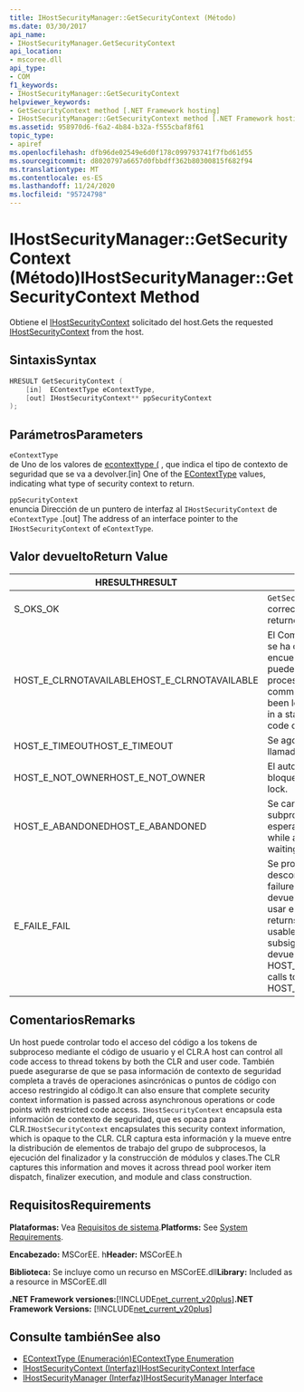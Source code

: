 ```yaml
---
title: IHostSecurityManager::GetSecurityContext (Método)
ms.date: 03/30/2017
api_name:
- IHostSecurityManager.GetSecurityContext
api_location:
- mscoree.dll
api_type:
- COM
f1_keywords:
- IHostSecurityManager::GetSecurityContext
helpviewer_keywords:
- GetSecurityContext method [.NET Framework hosting]
- IHostSecurityManager::GetSecurityContext method [.NET Framework hosting]
ms.assetid: 958970d6-f6a2-4b84-b32a-f555cbaf8f61
topic_type:
- apiref
ms.openlocfilehash: dfb96de02549e6d0f178c099793741f7fbd61d55
ms.sourcegitcommit: d8020797a6657d0fbbdff362b80300815f682f94
ms.translationtype: MT
ms.contentlocale: es-ES
ms.lasthandoff: 11/24/2020
ms.locfileid: "95724798"
---
```

# <a name="ihostsecuritymanagergetsecuritycontext-method"></a><span data-ttu-id="77a71-102">IHostSecurityManager::GetSecurityContext (Método)</span><span class="sxs-lookup"><span data-stu-id="77a71-102">IHostSecurityManager::GetSecurityContext Method</span></span>

<span data-ttu-id="77a71-103">Obtiene el [IHostSecurityContext](ihostsecuritycontext-interface.md) solicitado del host.</span><span class="sxs-lookup"><span data-stu-id="77a71-103">Gets the requested [IHostSecurityContext](ihostsecuritycontext-interface.md) from the host.</span></span>  
  
## <a name="syntax"></a><span data-ttu-id="77a71-104">Sintaxis</span><span class="sxs-lookup"><span data-stu-id="77a71-104">Syntax</span></span>  
  
```cpp
HRESULT GetSecurityContext (  
    [in]  EContextType eContextType,
    [out] IHostSecurityContext** ppSecurityContext  
);  
```  
  
## <a name="parameters"></a><span data-ttu-id="77a71-105">Parámetros</span><span class="sxs-lookup"><span data-stu-id="77a71-105">Parameters</span></span>  

 `eContextType`  
 <span data-ttu-id="77a71-106">de Uno de los valores de [econtexttype (](econtexttype-enumeration.md) , que indica el tipo de contexto de seguridad que se va a devolver.</span><span class="sxs-lookup"><span data-stu-id="77a71-106">[in] One of the [EContextType](econtexttype-enumeration.md) values, indicating what type of security context to return.</span></span>  
  
 `ppSecurityContext`  
 <span data-ttu-id="77a71-107">enuncia Dirección de un puntero de interfaz al `IHostSecurityContext` de `eContextType` .</span><span class="sxs-lookup"><span data-stu-id="77a71-107">[out] The address of an interface pointer to the `IHostSecurityContext` of `eContextType`.</span></span>  
  
## <a name="return-value"></a><span data-ttu-id="77a71-108">Valor devuelto</span><span class="sxs-lookup"><span data-stu-id="77a71-108">Return Value</span></span>  
  
|<span data-ttu-id="77a71-109">HRESULT</span><span class="sxs-lookup"><span data-stu-id="77a71-109">HRESULT</span></span>|<span data-ttu-id="77a71-110">Descripción</span><span class="sxs-lookup"><span data-stu-id="77a71-110">Description</span></span>|  
|-------------|-----------------|  
|<span data-ttu-id="77a71-111">S_OK</span><span class="sxs-lookup"><span data-stu-id="77a71-111">S_OK</span></span>|<span data-ttu-id="77a71-112">`GetSecurityContext` se devolvió correctamente.</span><span class="sxs-lookup"><span data-stu-id="77a71-112">`GetSecurityContext` returned successfully.</span></span>|  
|<span data-ttu-id="77a71-113">HOST_E_CLRNOTAVAILABLE</span><span class="sxs-lookup"><span data-stu-id="77a71-113">HOST_E_CLRNOTAVAILABLE</span></span>|<span data-ttu-id="77a71-114">El Common Language Runtime (CLR) no se ha cargado en un proceso o el CLR se encuentra en un estado en el que no puede ejecutar código administrado ni procesar la llamada correctamente.</span><span class="sxs-lookup"><span data-stu-id="77a71-114">The common language runtime (CLR) has not been loaded into a process, or the CLR is in a state in which it cannot run managed code or process the call successfully.</span></span>|  
|<span data-ttu-id="77a71-115">HOST_E_TIMEOUT</span><span class="sxs-lookup"><span data-stu-id="77a71-115">HOST_E_TIMEOUT</span></span>|<span data-ttu-id="77a71-116">Se agotó el tiempo de espera de la llamada.</span><span class="sxs-lookup"><span data-stu-id="77a71-116">The call timed out.</span></span>|  
|<span data-ttu-id="77a71-117">HOST_E_NOT_OWNER</span><span class="sxs-lookup"><span data-stu-id="77a71-117">HOST_E_NOT_OWNER</span></span>|<span data-ttu-id="77a71-118">El autor de la llamada no posee el bloqueo.</span><span class="sxs-lookup"><span data-stu-id="77a71-118">The caller does not own the lock.</span></span>|  
|<span data-ttu-id="77a71-119">HOST_E_ABANDONED</span><span class="sxs-lookup"><span data-stu-id="77a71-119">HOST_E_ABANDONED</span></span>|<span data-ttu-id="77a71-120">Se canceló un evento mientras un subproceso o fibra bloqueados estaba esperando en él.</span><span class="sxs-lookup"><span data-stu-id="77a71-120">An event was canceled while a blocked thread or fiber was waiting on it.</span></span>|  
|<span data-ttu-id="77a71-121">E_FAIL</span><span class="sxs-lookup"><span data-stu-id="77a71-121">E_FAIL</span></span>|<span data-ttu-id="77a71-122">Se produjo un error grave desconocido.</span><span class="sxs-lookup"><span data-stu-id="77a71-122">An unknown catastrophic failure occurred.</span></span> <span data-ttu-id="77a71-123">Cuando un método devuelve E_FAIL, CLR ya no se puede usar en el proceso.</span><span class="sxs-lookup"><span data-stu-id="77a71-123">When a method returns E_FAIL, the CLR is no longer usable within the process.</span></span> <span data-ttu-id="77a71-124">Las llamadas subsiguientes a métodos de hospedaje devuelven HOST_E_CLRNOTAVAILABLE.</span><span class="sxs-lookup"><span data-stu-id="77a71-124">Subsequent calls to hosting methods return HOST_E_CLRNOTAVAILABLE.</span></span>|  
  
## <a name="remarks"></a><span data-ttu-id="77a71-125">Comentarios</span><span class="sxs-lookup"><span data-stu-id="77a71-125">Remarks</span></span>  

 <span data-ttu-id="77a71-126">Un host puede controlar todo el acceso del código a los tokens de subproceso mediante el código de usuario y el CLR.</span><span class="sxs-lookup"><span data-stu-id="77a71-126">A host can control all code access to thread tokens by both the CLR and user code.</span></span> <span data-ttu-id="77a71-127">También puede asegurarse de que se pasa información de contexto de seguridad completa a través de operaciones asincrónicas o puntos de código con acceso restringido al código.</span><span class="sxs-lookup"><span data-stu-id="77a71-127">It can also ensure that complete security context information is passed across asynchronous operations or code points with restricted code access.</span></span> <span data-ttu-id="77a71-128">`IHostSecurityContext` encapsula esta información de contexto de seguridad, que es opaca para CLR.</span><span class="sxs-lookup"><span data-stu-id="77a71-128">`IHostSecurityContext` encapsulates this security context information, which is opaque to the CLR.</span></span> <span data-ttu-id="77a71-129">CLR captura esta información y la mueve entre la distribución de elementos de trabajo del grupo de subprocesos, la ejecución del finalizador y la construcción de módulos y clases.</span><span class="sxs-lookup"><span data-stu-id="77a71-129">The CLR captures this information and moves it across thread pool worker item dispatch, finalizer execution, and module and class construction.</span></span>  
  
## <a name="requirements"></a><span data-ttu-id="77a71-130">Requisitos</span><span class="sxs-lookup"><span data-stu-id="77a71-130">Requirements</span></span>  

 <span data-ttu-id="77a71-131">**Plataformas:** Vea [Requisitos de sistema](../../get-started/system-requirements.md).</span><span class="sxs-lookup"><span data-stu-id="77a71-131">**Platforms:** See [System Requirements](../../get-started/system-requirements.md).</span></span>  
  
 <span data-ttu-id="77a71-132">**Encabezado:** MSCorEE. h</span><span class="sxs-lookup"><span data-stu-id="77a71-132">**Header:** MSCorEE.h</span></span>  
  
 <span data-ttu-id="77a71-133">**Biblioteca:** Se incluye como un recurso en MSCorEE.dll</span><span class="sxs-lookup"><span data-stu-id="77a71-133">**Library:** Included as a resource in MSCorEE.dll</span></span>  
  
 <span data-ttu-id="77a71-134">**.NET Framework versiones:**[!INCLUDE[net_current_v20plus](../../../../includes/net-current-v20plus-md.md)]</span><span class="sxs-lookup"><span data-stu-id="77a71-134">**.NET Framework Versions:** [!INCLUDE[net_current_v20plus](../../../../includes/net-current-v20plus-md.md)]</span></span>  
  
## <a name="see-also"></a><span data-ttu-id="77a71-135">Consulte también</span><span class="sxs-lookup"><span data-stu-id="77a71-135">See also</span></span>

- [<span data-ttu-id="77a71-136">EContextType (Enumeración)</span><span class="sxs-lookup"><span data-stu-id="77a71-136">EContextType Enumeration</span></span>](econtexttype-enumeration.md)
- [<span data-ttu-id="77a71-137">IHostSecurityContext (Interfaz)</span><span class="sxs-lookup"><span data-stu-id="77a71-137">IHostSecurityContext Interface</span></span>](ihostsecuritycontext-interface.md)
- [<span data-ttu-id="77a71-138">IHostSecurityManager (Interfaz)</span><span class="sxs-lookup"><span data-stu-id="77a71-138">IHostSecurityManager Interface</span></span>](ihostsecuritymanager-interface.md)
